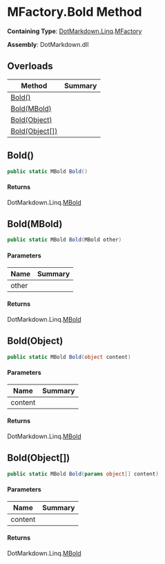 # MFactory\.Bold Method

**Containing Type**: [DotMarkdown.Linq](../../README.md)\.[MFactory](../README.md)

**Assembly**: DotMarkdown\.dll

## Overloads

| Method | Summary |
| ------ | ------- |
| [Bold()](#DotMarkdown_Linq_MFactory_Bold) | |
| [Bold(MBold)](#DotMarkdown_Linq_MFactory_Bold_DotMarkdown_Linq_MBold_) | |
| [Bold(Object)](#DotMarkdown_Linq_MFactory_Bold_System_Object_) | |
| [Bold(Object\[\])](#DotMarkdown_Linq_MFactory_Bold_System_Object___) | |

## Bold\(\)<a name="DotMarkdown_Linq_MFactory_Bold"></a>

```csharp
public static MBold Bold()
```

#### Returns

DotMarkdown\.Linq\.[MBold](../../MBold/README.md)

## Bold\(MBold\)<a name="DotMarkdown_Linq_MFactory_Bold_DotMarkdown_Linq_MBold_"></a>

```csharp
public static MBold Bold(MBold other)
```

#### Parameters

| Name | Summary |
| ---- | ------- |
| other | |

#### Returns

DotMarkdown\.Linq\.[MBold](../../MBold/README.md)

## Bold\(Object\)<a name="DotMarkdown_Linq_MFactory_Bold_System_Object_"></a>

```csharp
public static MBold Bold(object content)
```

#### Parameters

| Name | Summary |
| ---- | ------- |
| content | |

#### Returns

DotMarkdown\.Linq\.[MBold](../../MBold/README.md)

## Bold\(Object\[\]\)<a name="DotMarkdown_Linq_MFactory_Bold_System_Object___"></a>

```csharp
public static MBold Bold(params object[] content)
```

#### Parameters

| Name | Summary |
| ---- | ------- |
| content | |

#### Returns

DotMarkdown\.Linq\.[MBold](../../MBold/README.md)

